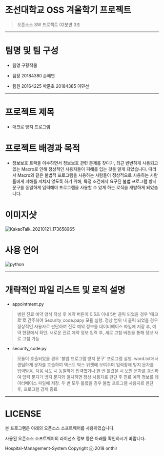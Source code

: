 # 조선대학교 OSS 겨울학기 프로젝트
> 오픈소스 SW 프로젝트 02분반 3조

------------------------------------------------------------------------------------------------------------------------------
# 팀명 및 팀 구성

- 팀명 
구황작물

- 팀장
20184380 손혜연

- 팀원
20164225 박준호
20184385 이민선

------------------------------------------------------------------------------------------------------------------------------

# 프로젝트 제목

- 매크로 방지 프로그램

# 프로젝트 배경과 목적

- 정보보호 트랙을 이수하면서 정보보호 관련 문제를 찾다가, 최근 빈번하게 사용되고 있는 Macro로 인해 정상적인 사용자들이 피해를 입는 것을 알게 되었습니다. 
따라서 Macro와 같은 불법적 프로그램을 사용하는 사람들이 정상적으로 사용하는 사람들에게 피해를 끼치지 않도록 하기 위해, 특정 조건에서 요구된 불법 프로그램 방지 문구를 동일하게 입력해야 프로그램을 사용할 수 있게 하는 로직을 개발하게 되었습니다. 

# 이미지샷 
![KakaoTalk_20210121_173658965](https://user-images.githubusercontent.com/60890985/105339581-2be3f280-5c20-11eb-9a28-42eaaf036e1a.png)


# 사용 언어 

![python](https://img.shields.io/badge/python-3.7-blue)

------------------------------------------------------------------------------------------------------------------------------

# 개략적인 파일 리스트 및 로직 설명 
- appointment.py
> 병원 진료 예약 양식 작성 후 예약 버튼이 0.5초 이내 5번 클릭 되었을 경우 '매크로'로 간주하여 Security_code.papy 모듈 실행.
정상 범위 내 클릭 되었을 경우 정상적인 사용자로 판단하여 진료 예약 정보를 데이터베이스 파일에 저장 후, 예약 현황에서 확인.
새로운 진료 예약 정보 입력 후, 새로 고침 버튼을 통해 정보 새로 고침 가능


- security_code.py
> 모듈이 호출되었을 경우 '불법 프로그램 방지 문구' 프로그램 실행. 
word.txt에서 랜덤하게 문자를 호출하여 텍스트 박스 위젯에 보여주며 입력창에 방지 문자를 입력받음. 처음 시도 시 동일하게 입력했거나 한 번 틀렸을 시 보안 문자를 갱신하여 입력 문자가 방지 문자와 일치하면 정상 사용자로 판단 후 진료 예약 정보를 데이터베이스 파일에 저장.
두 번 모두 틀렸을 경우 불법 프로그램 사용자로 판단 후, 프로그램 강제 종료

------------------------------------------------------------------------------------------------------------------------------

# LICENSE

본 프로그램은 아래의 오픈소스 소프트웨어를 사용하였습니다.

사용된 오픈소스 소프트웨어의 라이선스 정보 등은 아래를 확인하시기 바랍니다.

Hospital-Management-System
Copyright ⓒ 2018 onthir
